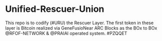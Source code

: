 # Unified-Rescuer-Union
This repo is to codify (#URU) the Rescuer Layer. The first token in these layer is Bitcoin realized via GeneFusioNear ARC Blocks as the BOx to BOx  @RFOF-NETWORK &amp; @PRAIAI operated system. #PZQQET 
